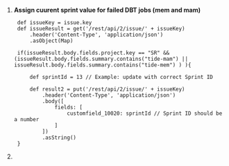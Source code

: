 1. **Assign cuurent sprint value for failed DBT jobs (mem and mam)**

   

        def issueKey = issue.key
        def issueResult = get('/rest/api/2/issue/' + issueKey)
            .header('Content-Type', 'application/json')
            .asObject(Map)
    
        if(issueResult.body.fields.project.key == "SR" && (issueResult.body.fields.summary.contains("tide-mam") || issueResult.body.fields.summary.contains("tide-mem") ) ){
        
            def sprintId = 13 // Example: update with correct Sprint ID
        
            def result2 = put('/rest/api/2/issue/' + issueKey)
                .header('Content-Type', 'application/json')
                .body([
                    fields: [
                        customfield_10020: sprintId // Sprint ID should be a number
                    ]
                ])
                .asString()
        }

3. 
